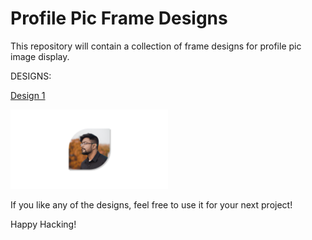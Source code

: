 # Profile Pic Frame Designs

This repository will contain a collection of frame designs for profile pic image display. 

DESIGNS:

[Design 1](1/design/design-1.png)

<img src="1/design/design-1.png" width="50%"/>

If you like any of the designs, feel free to use it for your next project!

Happy Hacking!